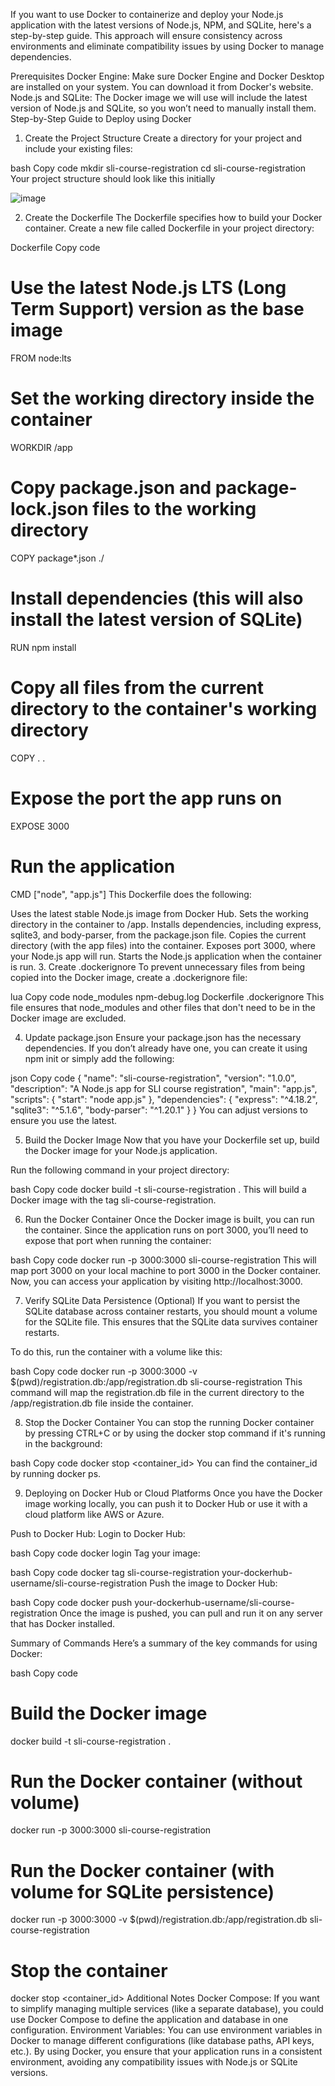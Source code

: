 If you want to use Docker to containerize and deploy your Node.js application with the latest versions of Node.js, NPM, and SQLite, here's a step-by-step guide. This approach will ensure consistency across environments and eliminate compatibility issues by using Docker to manage dependencies.

Prerequisites
Docker Engine: Make sure Docker Engine and Docker Desktop are installed on your system. You can download it from Docker's website.
Node.js and SQLite: The Docker image we will use will include the latest version of Node.js and SQLite, so you won’t need to manually install them.
Step-by-Step Guide to Deploy using Docker
1. Create the Project Structure
Create a directory for your project and include your existing files:

bash
Copy code
mkdir sli-course-registration
cd sli-course-registration
Your project structure should look like this initially

![image](https://github.com/user-attachments/assets/bafa88dc-0668-4f36-8118-ca415c285f50)

2. Create the Dockerfile
The Dockerfile specifies how to build your Docker container. Create a new file called Dockerfile in your project directory:

Dockerfile
Copy code
# Use the latest Node.js LTS (Long Term Support) version as the base image
FROM node:lts

# Set the working directory inside the container
WORKDIR /app

# Copy package.json and package-lock.json files to the working directory
COPY package*.json ./

# Install dependencies (this will also install the latest version of SQLite)
RUN npm install

# Copy all files from the current directory to the container's working directory
COPY . .

# Expose the port the app runs on
EXPOSE 3000

# Run the application
CMD ["node", "app.js"]
This Dockerfile does the following:

Uses the latest stable Node.js image from Docker Hub.
Sets the working directory in the container to /app.
Installs dependencies, including express, sqlite3, and body-parser, from the package.json file.
Copies the current directory (with the app files) into the container.
Exposes port 3000, where your Node.js app will run.
Starts the Node.js application when the container is run.
3. Create .dockerignore
To prevent unnecessary files from being copied into the Docker image, create a .dockerignore file:

lua
Copy code
node_modules
npm-debug.log
Dockerfile
.dockerignore
This file ensures that node_modules and other files that don't need to be in the Docker image are excluded.

4. Update package.json
Ensure your package.json has the necessary dependencies. If you don’t already have one, you can create it using npm init or simply add the following:

json
Copy code
{
  "name": "sli-course-registration",
  "version": "1.0.0",
  "description": "A Node.js app for SLI course registration",
  "main": "app.js",
  "scripts": {
    "start": "node app.js"
  },
  "dependencies": {
    "express": "^4.18.2",
    "sqlite3": "^5.1.6",
    "body-parser": "^1.20.1"
  }
}
You can adjust versions to ensure you use the latest.

5. Build the Docker Image
Now that you have your Dockerfile set up, build the Docker image for your Node.js application.

Run the following command in your project directory:

bash
Copy code
docker build -t sli-course-registration .
This will build a Docker image with the tag sli-course-registration.

6. Run the Docker Container
Once the Docker image is built, you can run the container. Since the application runs on port 3000, you’ll need to expose that port when running the container:

bash
Copy code
docker run -p 3000:3000 sli-course-registration
This will map port 3000 on your local machine to port 3000 in the Docker container. Now, you can access your application by visiting http://localhost:3000.

7. Verify SQLite Data Persistence (Optional)
If you want to persist the SQLite database across container restarts, you should mount a volume for the SQLite file. This ensures that the SQLite data survives container restarts.

To do this, run the container with a volume like this:

bash
Copy code
docker run -p 3000:3000 -v $(pwd)/registration.db:/app/registration.db sli-course-registration
This command will map the registration.db file in the current directory to the /app/registration.db file inside the container.

8. Stop the Docker Container
You can stop the running Docker container by pressing CTRL+C or by using the docker stop command if it's running in the background:

bash
Copy code
docker stop <container_id>
You can find the container_id by running docker ps.

9. Deploying on Docker Hub or Cloud Platforms
Once you have the Docker image working locally, you can push it to Docker Hub or use it with a cloud platform like AWS or Azure.

Push to Docker Hub:
Login to Docker Hub:

bash
Copy code
docker login
Tag your image:

bash
Copy code
docker tag sli-course-registration your-dockerhub-username/sli-course-registration
Push the image to Docker Hub:

bash
Copy code
docker push your-dockerhub-username/sli-course-registration
Once the image is pushed, you can pull and run it on any server that has Docker installed.

Summary of Commands
Here’s a summary of the key commands for using Docker:

bash
Copy code
# Build the Docker image
docker build -t sli-course-registration .

# Run the Docker container (without volume)
docker run -p 3000:3000 sli-course-registration

# Run the Docker container (with volume for SQLite persistence)
docker run -p 3000:3000 -v $(pwd)/registration.db:/app/registration.db sli-course-registration

# Stop the container
docker stop <container_id>
Additional Notes
Docker Compose: If you want to simplify managing multiple services (like a separate database), you could use Docker Compose to define the application and database in one configuration.
Environment Variables: You can use environment variables in Docker to manage different configurations (like database paths, API keys, etc.).
By using Docker, you ensure that your application runs in a consistent environment, avoiding any compatibility issues with Node.js or SQLite versions.
